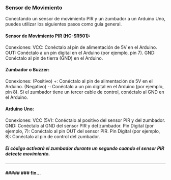 ### Sensor de Movimiento
Conectando un sensor de movimiento PIR y un zumbador a un Arduino Uno, puedes utilizar los siguientes pasos como guía general. 

#### Sensor de Movimiento PIR (HC-SR501):
Conexiones:
VCC: Conéctalo al pin de alimentación de 5V en el Arduino.
OUT: Conéctalo a un pin digital en el Arduino (por ejemplo, pin 7).
GND: Conéctalo al pin de tierra (GND) en el Arduino.
#### Zumbador o Buzzer:
Conexiones:
(Positivo) +: Conéctalo al pin de alimentación de 5V en el Arduino.
(Negativo) -: Conéctalo a un pin digital en el Arduino (por ejemplo, pin 8).
Si el zumbador tiene un tercer cable de control, conéctalo al GND en el Arduino.
#### Arduino Uno:
Conexiones:
VCC (5V): Conéctalo al positivo del sensor PIR y del zumbador.
GND: Conéctalo al GND del sensor PIR y del zumbador.
Pin Digital (por ejemplo, 7): Conéctalo al pin OUT del sensor PIR.
Pin Digital (por ejemplo, 8): Conéctalo al pin de control del zumbador.
#####  El código activará el zumbador durante un segundo cuando el sensor PIR detecte movimiento. 

------------

#### ##### ### fin...
